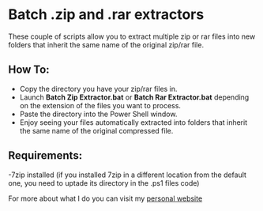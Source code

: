 # Batch .zip and .rar extractors

These couple of scripts allow you to extract multiple zip or rar files
into new folders that inherit the same name of the original zip/rar file.

## How To:
- Copy the directory you have your zip/rar files in.
- Launch **Batch Zip Extractor.bat** or **Batch Rar Extractor.bat** depending on the extension of the files you want to process.
- Paste the directory into the Power Shell window.
- Enjoy seeing your files automatically extracted into folders that inherit the same name of the original compressed file.

## Requirements:
-7zip installed (if you installed 7zip in a different location from the default one,
you need to uptade its directory in the .ps1 files code)

For more about what I do you can visit my [personal website](https://www.nazzarenogiannelli.com/)
